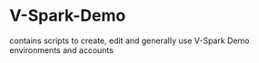 # V-Spark-Demo
contains scripts to create, edit and generally use V-Spark Demo environments and accounts
